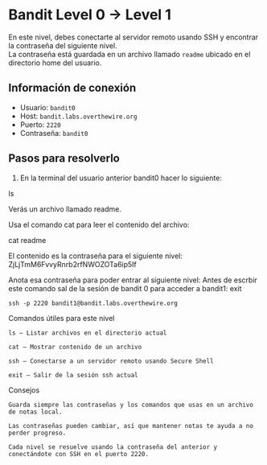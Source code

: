 # Bandit Level 0 → Level 1

En este nivel, debes conectarte al servidor remoto usando SSH y encontrar la contraseña del siguiente nivel.  
La contraseña está guardada en un archivo llamado `readme` ubicado en el directorio home del usuario.

## Información de conexión

- Usuario: `bandit0`  
- Host: `bandit.labs.overthewire.org`  
- Puerto: `2220`  
- Contraseña: `bandit0`

## Pasos para resolverlo

1. En la terminal del usuario anterior bandit0 hacer lo siguiente:

ls

Verás un archivo llamado readme.

Usa el comando cat para leer el contenido del archivo:

cat readme

El contenido es la contraseña para el siguiente nivel: ZjLjTmM6FvvyRnrb2rfNWOZOTa6ip5If


Anota esa contraseña para poder entrar al siguiente nivel:
Antes de escrbir este comando sal de la sesión de bandit 0 para acceder a bandit1: exit

    ssh -p 2220 bandit1@bandit.labs.overthewire.org

Comandos útiles para este nivel

    ls — Listar archivos en el directorio actual

    cat — Mostrar contenido de un archivo

    ssh — Conectarse a un servidor remoto usando Secure Shell
    
    exit — Salir de la sesión ssh actual

Consejos

    Guarda siempre las contraseñas y los comandos que usas en un archivo de notas local.

    Las contraseñas pueden cambiar, así que mantener notas te ayuda a no perder progreso.

    Cada nivel se resuelve usando la contraseña del anterior y conectándote con SSH en el puerto 2220.